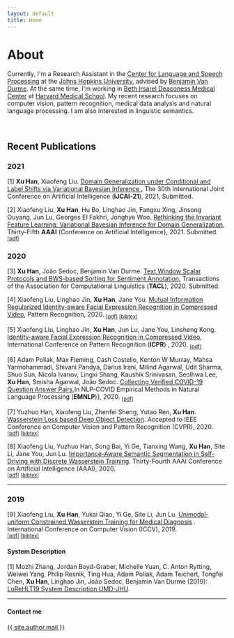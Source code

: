 ```yaml
---
layout: default
title: Home
---
```

<!-- 
<p class="message">
  Hey there! This page is included as an example. Feel free to customize it for your own use upon downloading. Carry on!
</p>
 -->
# About

Currently, I'm a Research Assistant in the [Center for Language and Speech Processing](http://www.clsp.jhu.edu/) at the [Johns Hopkins University](https://www.jhu.edu/), advised by [Benjamin Van Durme](http://www.cs.jhu.edu/~vandurme/). At the same time, I'm working in [Beth Irsarel Deaconess Medical Center](https://www.bidmc.org/) at [Harvard Medical School](https://hms.harvard.edu/). 
My recent research focuses on computer vision, pattern recognition, medical data analysis and natural language processing. I am also interested in linguistic semantics.

<br>

## Recent Publications

### 2021
[1] **Xu Han**, Xiaofeng Liu. [Domain Generalization under Conditional and Label Shifts via Variational Bayesian Inference
](), The 30th International Joint Conference on Artificial Intelligence (**IJCAI-21**), 2021, Submitted.

[2] Xiaofeng Liu, **Xu Han**, Hu Bo, Linghao Jin, Fangxu Xing, Jinsong Ouyang, Jun Lu, Georges EI Fakhri, Jonghye Woo. [Rethinking the Invariant Feature Learning: Variational Bayesian Inference for Domain Generalization](/archive/Rethinking.pdf), Thirty-Fifth **AAAI** (Conference on Artificial Intelligence}, 2021. Submitted. 
<sub> [[pdf]](/archive/Rethinking.pdf) </sub>


### 2020

[3] **Xu Han**, João Sedoc, Benjamin Van Durme. [Text Window Scalar Protocols and BWS-based Sorting for Sentiment Annotation](), Transactions of the Association for Computational Linguistics (**TACL**), 2020. Submitted.


[4] Xiaofeng Liu, Linghao Jin, **Xu Han**, Jane You. [Mutual Information Regularized Identity-aware Facial Expression
Recognition in Compressed Video](https://arxiv.org/abs/2010.10637), Pattern Recognition, 2020.
<sub> [[pdf]](https://arxiv.org/pdf/2010.10637.pdf) [[bibtex]](/bibtex/4.txt) </sub>

[5] Xiaofeng Liu, Linghao Jin, **Xu Han**, Jun Lu, Jane You, Linsheng Kong. [Identity-aware Facial Expression
Recognition in Compressed Video](https://arxiv.org/abs/2101.00317), International Conference on Pattern Recognition (**ICPR**) , 2020.
<sub> [[pdf]](https://arxiv.org/pdf/2101.00317.pdf) </sub>

[6] Adam Poliak, Max Fleming, Cash Costello, Kenton W Murray, Mahsa Yarmohammadi, Shivani Pandya, Darius Irani, Milind Agarwal, Udit Sharma, Shuo Sun, Nicola Ivanov, Lingxi Shang, Kaushik Srinivasan, Seolhwa Lee, **Xu Han**, Smisha Agarwal, João Sedoc. [Collecting Verified COVID-19 Question Answer Pairs](https://openreview.net/forum?id=0X9O6VcYe_),In NLP-COVID Empirical Methods in Natural Language Processing (**EMNLP**)}, 2020.
<sub> [[pdf]](https://openreview.net/pdf?id=0X9O6VcYe_) </sub>


[7] Yuzhuo Han, Xiaofeng Liu, Zhenfei Sheng, Yutao Ren, **Xu Han**. [Wasserstein Loss based Deep Object Detection](https://openaccess.thecvf.com/content_CVPRW_2020/html/w60/Han_Wasserstein_Loss-Based_Deep_Object_Detection_CVPRW_2020_paper.html). Accepted to IEEE Conference on Computer Vision and Pattern Recognition (CVPR), 2020.<br />
<sub>[[pdf]](https://openaccess.thecvf.com/content_CVPRW_2020/html/w60/Han_Wasserstein_Loss-Based_Deep_Object_Detection_CVPRW_2020_paper.html) [[bibtex]](/bibtex/3.txt)</sub>


[8] Xiaofeng Liu, Yuzhuo Han, Song Bai, Yi Ge, Tianxing Wang, **Xu Han**, Site Li, Jane You, Jun Lu.
[Importance-Aware Semantic Segmentation in Self-Driving with Discrete Wasserstein Training](https://ojs.aaai.org//index.php/AAAI/article/view/6831). 
Thirty-Fourth AAAI Conference on Artificial Intelligence (AAAI), 2020.<br />
<sub>[[pdf]](https://ojs.aaai.org//index.php/AAAI/article/view/6831) [[bibtex]](/bibtex/1.txt)</sub>

<hr>

### 2019

[9] Xiaofeng Liu, **Xu Han**, Yukai Qiao, Yi Ge, Site Li, Jun Lu. [Unimodal-uniform Constrained Wasserstein Training for Medical Diagnosis](http://openaccess.thecvf.com/content_ICCVW_2019/html/VRMI/Liu_Unimodal-Uniform_Constrained_Wasserstein_Training_for_Medical_Diagnosis_ICCVW_2019_paper.html)
. International Conference on Computer Vision (ICCV), 2019.<br />
<sub>[[pdf]](http://openaccess.thecvf.com/content_ICCVW_2019/papers/VRMI/Liu_Unimodal-Uniform_Constrained_Wasserstein_Training_for_Medical_Diagnosis_ICCVW_2019_paper.pdf) [[bibtex]](/bibtex/2.txt)</sub>


####   System Description
[1]  Mozhi Zhang, Jordan Boyd-Graber, Michelle Yuan, C. Anton Rytting, Weiwei Yang, Philip Resnik, Ting Hua, Adam Poliak, Adam Teichert, Tongfei Chen, **Xu Han**, Linghao Jin, João Sedoc, Benjamin Van Durme (2019): [LoReHLT19 System Description UMD-JHU](/archive/LORELEI_2019-2.pdf). 

<hr>

#### Contact me
[{{ site.author.mail }}](mailto:{{site.author.mail}})
